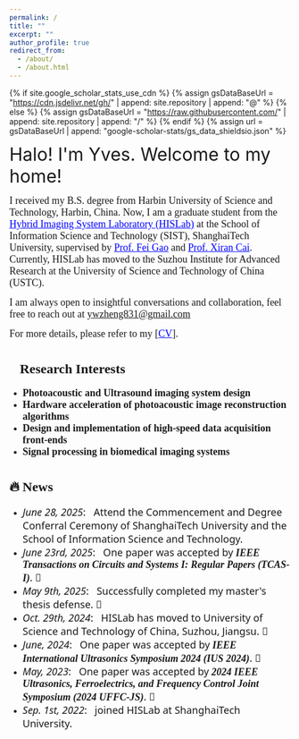 ```yaml
---
permalink: /
title: ""
excerpt: ""
author_profile: true
redirect_from: 
  - /about/
  - /about.html
---
```


{% if site.google_scholar_stats_use_cdn %}
{% assign gsDataBaseUrl = "https://cdn.jsdelivr.net/gh/" | append: site.repository | append: "@" %}
{% else %}
{% assign gsDataBaseUrl = "https://raw.githubusercontent.com/" | append: site.repository | append: "/" %}
{% endif %}
{% assign url = gsDataBaseUrl | append: "google-scholar-stats/gs_data_shieldsio.json" %}

<span class='anchor' id='about-me'></span>

<span style="font-size: 32px;">Halo! I'm Yves. Welcome to my home!</span>

<span style="font-family: Microsoft YaHei;font-size: 18px;">I received my B.S. degree from Harbin University of Science and Technology, Harbin, China. Now, I am a graduate student from the <a href="http://www.hislab.cn/" target="_blank" rel="noopener noreferrer" style="color: blue;">Hybrid Imaging System Laboratory (HISLab)</a> at the School of Information Science and Technology (SIST), ShanghaiTech University, supervised by <a href="https://scholar.google.com/citations?hl=en&user=aDTizY8AAAAJ" target="_blank" rel="noopener noreferrer" style="color: blue;">Prof. Fei Gao</a> and <a href="https://scholar.google.com/citations?user=O5fKAhoAAAAJ&hl=en" target="_blank" rel="noopener noreferrer" style="color: blue;">Prof. Xiran Cai</a>. Currently, HISLab has moved to the Suzhou Institute for Advanced Research at the University of Science and Technology of China (USTC).</span>

<span style="font-family: Microsoft YaHei;font-size: 18px;">I am always open to insightful conversations and collaboration, feel free to reach out at  <a href="mailto:ywzheng831@gmail.com">ywzheng831@gmail.com</a></span>

<span style="font-family: Microsoft YaHei;font-size: 18px;">For more details, please refer to my [<a href="/_pages/CVandCourseProjects/JYH_CV.pdf" target="_blank" rel="noopener noreferrer" style="color: blue;">CV</a>].</span>

#  <span style="font-family: Microsoft YaHei;font-size: 24px;">🧐Research Interests</span>
- **<span style="font-family: Microsoft YaHei;font-size: 18px;">Photoacoustic and Ultrasound imaging system design</span>**
- **<span style="font-family: Microsoft YaHei;font-size: 18px;">Hardware acceleration of photoacoustic image reconstruction algorithms</span>**  
- **<span style="font-family: Microsoft YaHei;font-size: 18px;">Design and implementation of high-speed data acquisition front-ends</span>**
- **<span style="font-family: Microsoft YaHei;font-size: 18px;">Signal processing in biomedical imaging systems</span>**
<!--My research interest includes neural machine translation and computer vision. I have published more than 100 papers at the top international AI conferences with total <a href='https://scholar.google.com/citations?user=DhtAFkwAAAAJ'>google scholar citations <strong><span id='total_cit'>260000+</span></strong></a> (You can also use google scholar badge <a href='https://scholar.google.com/citations?user=DhtAFkwAAAAJ'><img src="https://img.shields.io/endpoint?url={{ url | url_encode }}&logo=Google%20Scholar&labelColor=f6f6f6&color=9cf&style=flat&label=citations"></a>).这里可以加谷歌引用数量 -->

<!--📝 Selected Publications
<div class='paper-box'>
  <div class='paper-box-image' >
    <div>
      <div class="badge" style="font-size: 1.2em;">OL 2025</div>
      <img src='images/OAW_OL565354.jpg' alt="sym" width="95%">
    </div>
  </div>
  
  <div class='paper-box-text' markdown="1">
  - **Title:** Disposable Opto-Acoustic Window Enabled Plug-and-Play Photoacoustic-Ultrasound Dual-modal Imaging
  - **Authors:** <strong><u>Yunhui Jiang</u></strong>, Fan Zhang, Yuwei Zheng, Ruixi Sun, Xiran Cai, Fei Gao
  - **Summary:** This work presents a plug-and-play photoacoustic–ultrasound dual-modal imaging system (PnP-PAUS) with a disposable opto-acoustic window (OAW), enabling simultaneous PA and US imaging using a single laser pulse and demonstrating high resolution, stability, and signal consistency through phantom and in vivo experiments.
[<a href="https://opg.optica.org/ol/abstract.cfm?uri=ol-50-14-4582 " target="_blank" rel="noopener noreferrer" style="color: inherit;">PDF</a>] <!--| [Code](https://github.com/your-repo-name)
  </div>
</div> -->
#  <span style="font-family: Microsoft YaHei;font-size: 24px;">🔥 News</span>
- <span style="font-family: Segoe UI;font-size: 18px;">*June 28, 2025*: &nbsp; Attend the Commencement and Degree Conferral Ceremony of ShanghaiTech University and the School of Information Science and Technology.</span>
- <span style="font-family: Segoe UI;font-size: 18px;">*June 23rd, 2025*: &nbsp; One paper was accepted by <span style="font-weight: bold; font-family: Microsoft YaHei;font-size: 18px;">*IEEE Transactions on Circuits and Systems I: Regular Papers (TCAS-I)*</span>. 🎉</span>
- <span style="font-family: Segoe UI;font-size: 18px;">*May 9th, 2025*: &nbsp; Successfully completed my master's thesis defense. 🎉</span>
- <span style="font-family: Segoe UI;font-size: 18px;">*Oct. 29th, 2024*: &nbsp; HISLab has moved to University of Science and Technology of China, Suzhou, Jiangsu. 🎉</span>
- <span style="font-family: Segoe UI;font-size: 18px;">*June, 2024*: &nbsp; One paper was accepted by <span style="font-weight: bold; font-family: Microsoft YaHei;font-size: 18px;">*IEEE International Ultrasonics Symposium 2024 (IUS 2024)*</span>. 🎉</span>
- <span style="font-family: Segoe UI;font-size: 18px;">*May, 2023*: &nbsp; One paper was accepted by <span style="font-weight: bold; font-family: Microsoft YaHei;font-size: 18px;">*2024 IEEE Ultrasonics, Ferroelectrics, and Frequency Control Joint Symposium (2024 UFFC-JS)*</span>. 🎉</span>
- <span style="font-family: Segoe UI;font-size: 18px;">*Sep. 1st, 2022*: &nbsp; joined HISLab at ShanghaiTech University.</span>


<!--
[Deep Residual Learning for Image Recognition](https://openaccess.thecvf.com/content_cvpr_2016/papers/He_Deep_Residual_Learning_CVPR_2016_paper.pdf)
-->

<!--
[**Project**](https://scholar.google.com/citations?view_op=view_citation&hl=zh-CN&user=DhtAFkwAAAAJ&citation_for_view=DhtAFkwAAAAJ:ALROH1vI_8AC) <strong><span class='show_paper_citations' data='DhtAFkwAAAAJ:ALROH1vI_8AC'></span></strong>
- Lorem ipsum dolor sit amet
</div>
</div>

- [Lorem ipsum dolor sit amet](https://github.com), A, B, C, **CVPR 2020**
-->




<!--# 💬 Invited Talks
- *2021.06*, Lorem ipsum dolor sit amet, consectetur adipiscing elit. Vivamus ornare aliquet ipsum, ac tempus justo dapibus sit amet. 
- *2021.03*, Lorem ipsum dolor sit amet, consectetur adipiscing elit. Vivamus ornare aliquet ipsum, ac tempus justo dapibus sit amet.
-->



